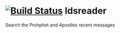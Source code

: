 [![Build Status](https://travis-ci.org/travismontoya/ldsreader.svg?branch=master)](https://travis-ci.org/travismontoya/ldsreader)
ldsreader
=========
Search the Prohphet and Apostles recent messages
